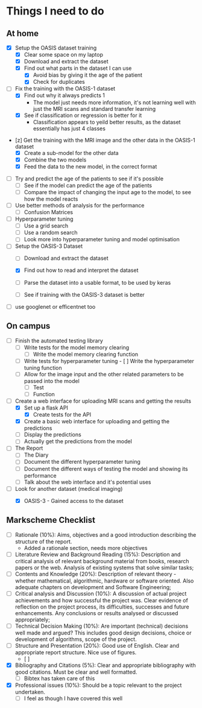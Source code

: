 # Things I need to do

## At home

- [x] Setup the OASIS dataset training
  - [x] Clear some space on my laptop 
  - [x] Download and extract the dataset
  - [x] Find out what parts in the dataset I can use
    - [x] Avoid bias by giving it the age of the patient
    - [x] Check for duplicates
- [ ] Fix the training with the OASIS-1 dataset
  - [x] Find out why it always predicts 1
    - The model just needs more information, it's not learning well with just the MRI scans and standard transfer learning
  - [x] See if classification or regression is better for it
    - Classification appears to yeild better results, as the dataset essentially has just 4 classes
- [z] Get the training with the MRI image and the other data in the OASIS-1 dataset
  - [x] Create a sub-model for the other data
  - [x] Combine the two models
  - [x] Feed the data to the new model, in the correct format
- [ ] Try and predict the age of the patients to see if it's possible
  - [ ] See if the model can predict the age of the patients
  - [ ] Compare the impact of changing the input age to the model, to see how the model reacts
- [ ] Use better methods of analysis for the performance
  - [ ] Confusion Matrices
- [ ] Hyperparameter tuning
	- [ ] Use a grid search
	- [ ] Use a random search
	- [ ] Look more into hyperparameter tuning and model optimisation
- [ ] Setup the OASIS-3 Dataset
  - [ ] Download and extract the dataset
  - [x] Find out how to read and interpret the dataset
  - [ ] Parse the dataset into a usable format, to be used by keras
  - [ ] See if training with the OASIS-3 dataset is better


- [ ] use googlenet or efficentnet too

## On campus

- [ ] Finish the automated testing library
  - [ ] Write tests for the model memory clearing
    - [ ] Write the model memory clearing function
  - [ ] Write tests for hyperparameter tuning
		- [ ] Write the hyperparameter tuning function
  - [ ] Allow for the image input and the other related parameters to be passed into the model
    - [ ] Test
    - [ ] Function
- [ ] Create a web interface for uploading MRI scans and getting the results
  - [x] Set up a flask API
    - [x] Create tests for the API
  - [x] Create a basic web interface for uploading and getting the predictions
  - [ ] Display the predictions
  - [ ] Actually get the predictions from the model
- [ ] The Report
  - [ ] The Diary
  - [ ] Document the different hyperparameter tuning
  - [ ] Document the different ways of testing the model and showing its performance
  - [ ] Talk about the web interface and it's potential uses
- [ ] Look for another dataset (medical imaging)
  - [x] OASIS-3 - Gained access to the dataset



## Markscheme Checklist

- [ ] Rationale (10%): Aims, objectives and a good introduction describing the structure of the report.
  - Added a rationale section, needs more objectives
- [ ] Literature Review and Background Reading (15%): Description and critical analysis of relevant background material from books, research papers or the web. Analysis of existing systems that solve similar tasks;
- [ ] Contents and Knowledge (20%): Description of relevant theory - whether mathematical, algorithmic, hardware or software oriented. Also adequate chapters on development and Software Engineering;
- [ ] Critical analysis and Discussion (10%): A discussion of actual project achievements and how successful the project was. Clear evidence of reflection on the project process, its difficulties, successes and future enhancements. Any conclusions or results analysed or discussed appropriately;
- [ ] Technical Decision Making (10%): Are important (technical) decisions well made and argued? This includes good design decisions, choice or development of algorithms, scope of the project.
- [ ] Structure and Presentation (20%): Good use of English. Clear and appropriate report structure. Nice use of figures.
  - [ ] 
- [x] Bibliography and Citations (5%): Clear and appropriate bibliography with good citations. Must be clear and well formatted.
  - [ ] Bibtex has taken care of this
- [x] Professional issues (10%): Should be a topic relevant to the project undertaken.
  - [ ] I feel as though I have covered this well
